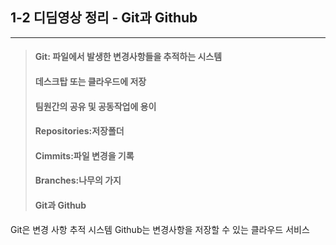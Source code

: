 ## 1-2 디딤영상 정리 - Git과 Github
---
> #### Git: 파일에서 발생한 변경사항들을 추적하는 시스템 
> #### 데스크탑 또는 클라우드에 저장
> #### 팀원간의 공유 및 공동작업에 용이
> #### Repositories:저장폴더
> #### Cimmits:파일 변경을 기록
> #### Branches:나무의 가지
> #### Git과 Github
Git은 변경 사항 추적 시스템
Github는 변경사항을 저장할 수 있는 클라우드 서비스
